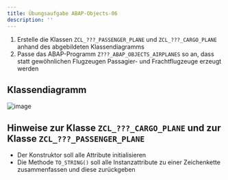 ```yaml
---
title: Übungsaufgabe ABAP-Objects-06
description: ''
---
```


1. Erstelle die Klassen `ZCL_???_PASSENGER_PLANE` und `ZCL_???_CARGO_PLANE` anhand des abgebildeten Klassendiagramms
2. Passe das ABAP-Programm `Z???_ABAP_OBJECTS_AIRPLANES` so an, dass statt gewöhnlichen Flugzeugen Passagier- und Frachtflugzeuge erzeugt werden

## Klassendiagramm
![image](https://user-images.githubusercontent.com/47243617/194851408-4d437c64-b3bf-4a2d-b237-ba50e56aeda4.png)

## Hinweise zur Klasse `ZCL_???_CARGO_PLANE` und zur Klasse `ZCL_???_PASSENGER_PLANE`
- Der Konstruktor soll alle Attribute initialisieren
- Die Methode `TO_STRING()` soll alle Instanzattribute zu einer Zeichenkette zusammenfassen und diese zurückgeben

